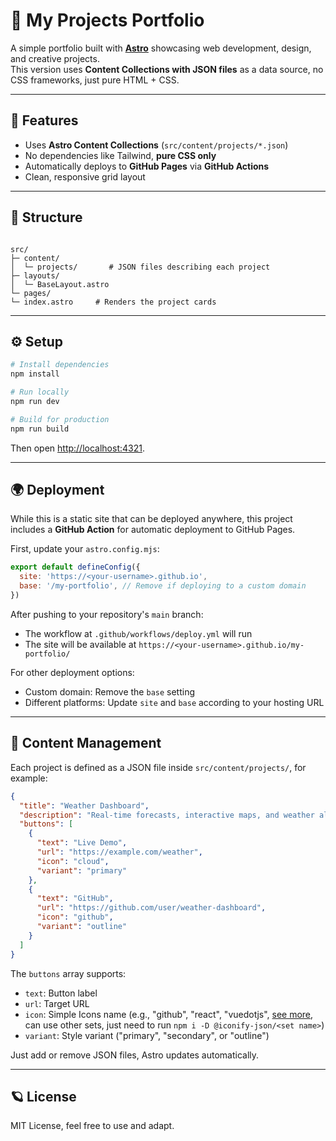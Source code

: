 # 🌌 My Projects Portfolio

A simple portfolio built with **[Astro](https://astro.build/)** showcasing web development, design, and creative projects.  
This version uses **Content Collections with JSON files** as a data source, no CSS frameworks, just pure HTML + CSS.

---

## 🚀 Features

- Uses **Astro Content Collections** (`src/content/projects/*.json`)
- No dependencies like Tailwind, **pure CSS only**
- Automatically deploys to **GitHub Pages** via **GitHub Actions**
- Clean, responsive grid layout

---

## 📁 Structure

```

src/
├─ content/
│  └─ projects/       # JSON files describing each project
├─ layouts/
│  └─ BaseLayout.astro
└─ pages/
└─ index.astro     # Renders the project cards

```

---

## ⚙️ Setup

```bash
# Install dependencies
npm install

# Run locally
npm run dev

# Build for production
npm run build
````

Then open [http://localhost:4321](http://localhost:4321).

---

## 🌍 Deployment

While this is a static site that can be deployed anywhere, this project includes a **GitHub Action** for automatic deployment to GitHub Pages.

First, update your `astro.config.mjs`:

```js
export default defineConfig({
  site: 'https://<your-username>.github.io',
  base: '/my-portfolio', // Remove if deploying to a custom domain
})
```

After pushing to your repository's `main` branch:

* The workflow at `.github/workflows/deploy.yml` will run
* The site will be available at `https://<your-username>.github.io/my-portfolio/`

For other deployment options:
- Custom domain: Remove the `base` setting
- Different platforms: Update `site` and `base` according to your hosting URL

---

## 🧱 Content Management

Each project is defined as a JSON file inside `src/content/projects/`, for example:

```json
{
  "title": "Weather Dashboard",
  "description": "Real-time forecasts, interactive maps, and weather alerts.",
  "buttons": [
    {
      "text": "Live Demo",
      "url": "https://example.com/weather",
      "icon": "cloud",
      "variant": "primary"
    },
    {
      "text": "GitHub",
      "url": "https://github.com/user/weather-dashboard",
      "icon": "github",
      "variant": "outline"
    }
  ]
}
```

The `buttons` array supports:
- `text`: Button label
- `url`: Target URL
- `icon`: Simple Icons name (e.g., "github", "react", "vuedotjs", [see more](https://icon-sets.iconify.design/simple-icons/), can use other sets, just need to run `npm i -D @iconify-json/<set name>`)
- `variant`: Style variant ("primary", "secondary", or "outline")

Just add or remove JSON files, Astro updates automatically.

---

## 🪐 License

MIT License, feel free to use and adapt.
